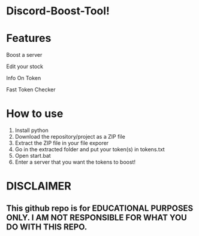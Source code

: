 # Discord-Boost-Tool! 


# Features


Boost a server

Edit your stock   
 
Info On Token 
 
Fast Token Checker
 
# How to use

1. Install python 
2. Download the repository/project as a ZIP file 
3. Extract the ZIP file in your file exporer 
4. Go in the extracted folder and put your token(s) in tokens.txt
5. Open start.bat 
6. Enter a server that you want the tokens to boost! 

# DISCLAIMER 
 
## This github repo is for EDUCATIONAL PURPOSES ONLY. I AM NOT RESPONSIBLE FOR WHAT YOU DO WITH THIS REPO.